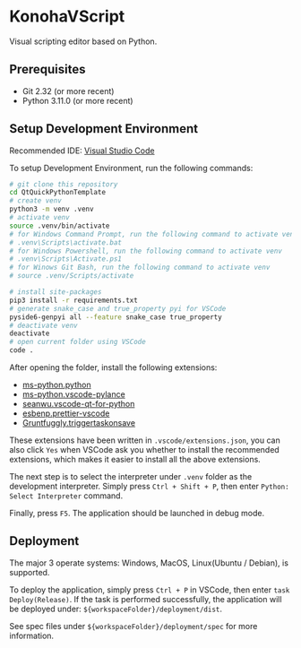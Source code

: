 # KonohaVScript

Visual scripting editor based on Python.

## Prerequisites

-   Git 2.32 (or more recent)
-   Python 3.11.0 (or more recent)

## Setup Development Environment

Recommended IDE: [Visual Studio Code](https://code.visualstudio.com/)

To setup Development Environment, run the following commands:

```bash
# git clone this repository
cd QtQuickPythonTemplate
# create venv
python3 -m venv .venv
# activate venv
source .venv/bin/activate
# for Windows Command Prompt, run the following command to activate venv
# .venv\Scripts\activate.bat
# for Windows Powershell, run the following command to activate venv
# .venv\Scripts\Activate.ps1
# for Winows Git Bash, run the following command to activate venv
# source .venv/Scripts/activate

# install site-packages
pip3 install -r requirements.txt
# generate snake_case and true_property pyi for VSCode
pyside6-genpyi all --feature snake_case true_property
# deactivate venv
deactivate
# open current folder using VSCode
code .
```

After opening the folder, install the following extensions:

-   [ms-python.python](https://marketplace.visualstudio.com/items?itemName=ms-python.python)
-   [ms-python.vscode-pylance](https://marketplace.visualstudio.com/items?itemName=ms-python.vscode-pylance)
-   [seanwu.vscode-qt-for-python](https://marketplace.visualstudio.com/items?itemName=seanwu.vscode-qt-for-python)
-   [esbenp.prettier-vscode](https://marketplace.visualstudio.com/items?itemName=esbenp.prettier-vscode)
-   [Gruntfuggly.triggertaskonsave](https://marketplace.visualstudio.com/items?itemName=Gruntfuggly.triggertaskonsave)

These extensions have been written in `.vscode/extensions.json`, you can also click `Yes` when VSCode ask you whether to install the recommended extensions, which makes it easier to install all the above extensions.

The next step is to select the interpreter under `.venv` folder as the development interpreter. Simply press `Ctrl + Shift + P`, then enter `Python: Select Interpreter` command.

Finally, press `F5`. The application should be launched in debug mode.

## Deployment

The major 3 operate systems: Windows, MacOS, Linux(Ubuntu / Debian), is supported.

To deploy the application, simply press `Ctrl + P` in VSCode, then enter `task Deploy(Release)`. If the task is performed successfully, the application will be deployed under: `${workspaceFolder}/deployment/dist`.

See spec files under `${workspaceFolder}/deployment/spec` for more information.
